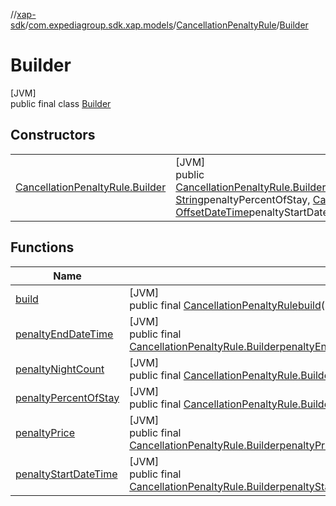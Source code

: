 //[xap-sdk](../../../../index.md)/[com.expediagroup.sdk.xap.models](../../index.md)/[CancellationPenaltyRule](../index.md)/[Builder](index.md)

# Builder

[JVM]\
public final class [Builder](index.md)

## Constructors

| | |
|---|---|
| [CancellationPenaltyRule.Builder](-cancellation-penalty-rule.-builder.md) | [JVM]<br>public [CancellationPenaltyRule.Builder](index.md)[CancellationPenaltyRule.Builder](-cancellation-penalty-rule.-builder.md)([Integer](https://docs.oracle.com/javase/8/docs/api/java/lang/Integer.html)penaltyNightCount, [String](https://docs.oracle.com/javase/8/docs/api/java/lang/String.html)penaltyPercentOfStay, [CancellationPenaltyRulePenaltyPrice](../../-cancellation-penalty-rule-penalty-price/index.md)penaltyPrice, [OffsetDateTime](https://docs.oracle.com/javase/8/docs/api/java/time/OffsetDateTime.html)penaltyStartDateTime, [OffsetDateTime](https://docs.oracle.com/javase/8/docs/api/java/time/OffsetDateTime.html)penaltyEndDateTime) |

## Functions

| Name | Summary |
|---|---|
| [build](build.md) | [JVM]<br>public final [CancellationPenaltyRule](../index.md)[build](build.md)() |
| [penaltyEndDateTime](penalty-end-date-time.md) | [JVM]<br>public final [CancellationPenaltyRule.Builder](index.md)[penaltyEndDateTime](penalty-end-date-time.md)([OffsetDateTime](https://docs.oracle.com/javase/8/docs/api/java/time/OffsetDateTime.html)penaltyEndDateTime) |
| [penaltyNightCount](penalty-night-count.md) | [JVM]<br>public final [CancellationPenaltyRule.Builder](index.md)[penaltyNightCount](penalty-night-count.md)([Integer](https://docs.oracle.com/javase/8/docs/api/java/lang/Integer.html)penaltyNightCount) |
| [penaltyPercentOfStay](penalty-percent-of-stay.md) | [JVM]<br>public final [CancellationPenaltyRule.Builder](index.md)[penaltyPercentOfStay](penalty-percent-of-stay.md)([String](https://docs.oracle.com/javase/8/docs/api/java/lang/String.html)penaltyPercentOfStay) |
| [penaltyPrice](penalty-price.md) | [JVM]<br>public final [CancellationPenaltyRule.Builder](index.md)[penaltyPrice](penalty-price.md)([CancellationPenaltyRulePenaltyPrice](../../-cancellation-penalty-rule-penalty-price/index.md)penaltyPrice) |
| [penaltyStartDateTime](penalty-start-date-time.md) | [JVM]<br>public final [CancellationPenaltyRule.Builder](index.md)[penaltyStartDateTime](penalty-start-date-time.md)([OffsetDateTime](https://docs.oracle.com/javase/8/docs/api/java/time/OffsetDateTime.html)penaltyStartDateTime) |
